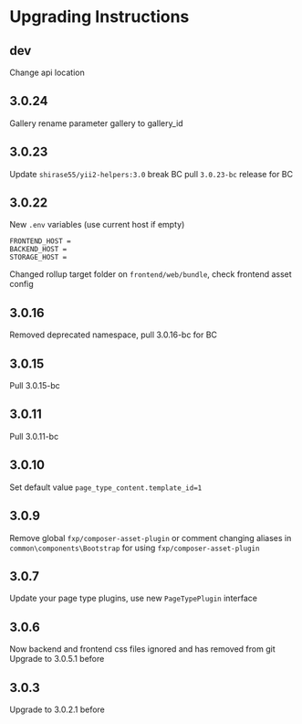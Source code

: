 Upgrading Instructions
======================

dev
---
Change api location

3.0.24
------
Gallery rename parameter gallery to gallery_id 

3.0.23
------
Update `shirase55/yii2-helpers:3.0` break BC pull `3.0.23-bc` release for BC

3.0.22
------
New `.env` variables (use current host if empty)
```
FRONTEND_HOST =
BACKEND_HOST =
STORAGE_HOST = 
```

Changed rollup target folder on `frontend/web/bundle`, check frontend asset config

3.0.16
------
Removed deprecated namespace, pull 3.0.16-bc for BC

3.0.15
------
Pull 3.0.15-bc

3.0.11
------
Pull 3.0.11-bc

3.0.10
------
Set default value `page_type_content.template_id=1`

3.0.9
-----
Remove global `fxp/composer-asset-plugin` or comment changing aliases in `common\components\Bootstrap` for using `fxp/composer-asset-plugin`

3.0.7
-----
Update your page type plugins, use new `PageTypePlugin` interface

3.0.6
-----
Now backend and frontend css files ignored and has removed from git
Upgrade to 3.0.5.1 before

3.0.3
-----
Upgrade to 3.0.2.1 before
